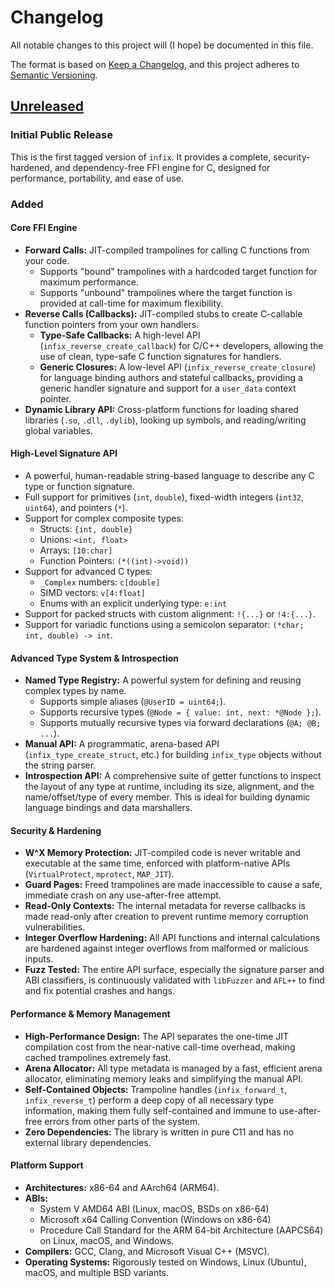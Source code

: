 # Changelog

All notable changes to this project will (I hope) be documented in this file.

The format is based on [Keep a Changelog](https://keepachangelog.com/en/1.1.0/),
and this project adheres to [Semantic Versioning](https://semver.org/spec/v2.0.0.html).

## [Unreleased]

### Initial Public Release

This is the first tagged version of `infix`. It provides a complete, security-hardened, and dependency-free FFI engine for C, designed for performance, portability, and ease of use.

### Added

#### Core FFI Engine
- **Forward Calls:** JIT-compiled trampolines for calling C functions from your code.
  - Supports "bound" trampolines with a hardcoded target function for maximum performance.
  - Supports "unbound" trampolines where the target function is provided at call-time for maximum flexibility.
- **Reverse Calls (Callbacks):** JIT-compiled stubs to create C-callable function pointers from your own handlers.
  - **Type-Safe Callbacks:** A high-level API (`infix_reverse_create_callback`) for C/C++ developers, allowing the use of clean, type-safe C function signatures for handlers.
  - **Generic Closures:** A low-level API (`infix_reverse_create_closure`) for language binding authors and stateful callbacks, providing a generic handler signature and support for a `user_data` context pointer.
- **Dynamic Library API:** Cross-platform functions for loading shared libraries (`.so`, `.dll`, `.dylib`), looking up symbols, and reading/writing global variables.

#### High-Level Signature API
- A powerful, human-readable string-based language to describe any C type or function signature.
- Full support for primitives (`int`, `double`), fixed-width integers (`int32`, `uint64`), and pointers (`*`).
- Support for complex composite types:
  - Structs: `{int, double}`
  - Unions: `<int, float>`
  - Arrays: `[10:char]`
  - Function Pointers: `(*((int)->void))`
- Support for advanced C types:
  - `_Complex` numbers: `c[double]`
  - SIMD vectors: `v[4:float]`
  - Enums with an explicit underlying type: `e:int`
- Support for packed structs with custom alignment: `!{...}` or `!4:{...}`.
- Support for variadic functions using a semicolon separator: `(*char; int, double) -> int`.

#### Advanced Type System & Introspection
- **Named Type Registry:** A powerful system for defining and reusing complex types by name.
  - Supports simple aliases (`@UserID = uint64;`).
  - Supports recursive types (`@Node = { value: int, next: *@Node };`).
  - Supports mutually recursive types via forward declarations (`@A; @B; ...`).
- **Manual API:** A programmatic, arena-based API (`infix_type_create_struct`, etc.) for building `infix_type` objects without the string parser.
- **Introspection API:** A comprehensive suite of getter functions to inspect the layout of any type at runtime, including its size, alignment, and the name/offset/type of every member. This is ideal for building dynamic language bindings and data marshallers.

#### Security & Hardening
- **W^X Memory Protection:** JIT-compiled code is never writable and executable at the same time, enforced with platform-native APIs (`VirtualProtect`, `mprotect`, `MAP_JIT`).
- **Guard Pages:** Freed trampolines are made inaccessible to cause a safe, immediate crash on any use-after-free attempt.
- **Read-Only Contexts:** The internal metadata for reverse callbacks is made read-only after creation to prevent runtime memory corruption vulnerabilities.
- **Integer Overflow Hardening:** All API functions and internal calculations are hardened against integer overflows from malformed or malicious inputs.
- **Fuzz Tested:** The entire API surface, especially the signature parser and ABI classifiers, is continuously validated with `libFuzzer` and `AFL++` to find and fix potential crashes and hangs.

#### Performance & Memory Management
- **High-Performance Design:** The API separates the one-time JIT compilation cost from the near-native call-time overhead, making cached trampolines extremely fast.
- **Arena Allocator:** All type metadata is managed by a fast, efficient arena allocator, eliminating memory leaks and simplifying the manual API.
- **Self-Contained Objects:** Trampoline handles (`infix_forward_t`, `infix_reverse_t`) perform a deep copy of all necessary type information, making them fully self-contained and immune to use-after-free errors from other parts of the system.
- **Zero Dependencies:** The library is written in pure C11 and has no external library dependencies.

#### Platform Support
- **Architectures:** x86-64 and AArch64 (ARM64).
- **ABIs:**
  - System V AMD64 ABI (Linux, macOS, BSDs on x86-64)
  - Microsoft x64 Calling Convention (Windows on x86-64)
  - Procedure Call Standard for the ARM 64-bit Architecture (AAPCS64) on Linux, macOS, and Windows.
- **Compilers:** GCC, Clang, and Microsoft Visual C++ (MSVC).
- **Operating Systems:** Rigorously tested on Windows, Linux (Ubuntu), macOS, and multiple BSD variants.

[unreleased]: https://github.com/sanko/infix/compare/v0.1.0...HEAD
[0.1.0]: https://github.com/sanko/infix/releases/tag/v0.1.0
